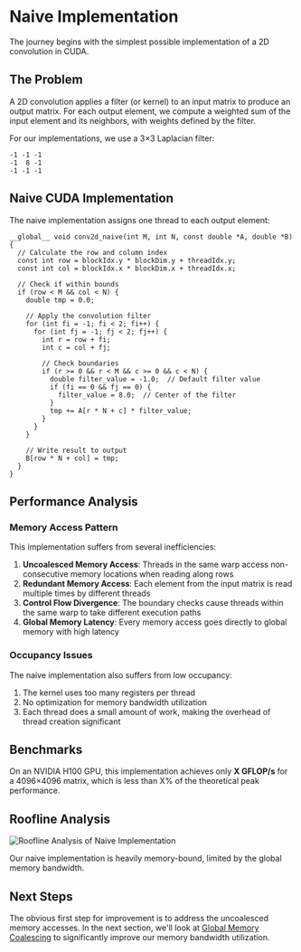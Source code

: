 # Naive Implementation

The journey begins with the simplest possible implementation of a 2D convolution in CUDA.

## The Problem

A 2D convolution applies a filter (or kernel) to an input matrix to produce an output matrix. For each output element, we compute a weighted sum of the input element and its neighbors, with weights defined by the filter.

For our implementations, we use a 3×3 Laplacian filter:

```
-1 -1 -1
-1  8 -1
-1 -1 -1
```

## Naive CUDA Implementation

The naive implementation assigns one thread to each output element:

```cuda
__global__ void conv2d_naive(int M, int N, const double *A, double *B) {
  // Calculate the row and column index
  const int row = blockIdx.y * blockDim.y + threadIdx.y;
  const int col = blockIdx.x * blockDim.x + threadIdx.x;

  // Check if within bounds
  if (row < M && col < N) {
    double tmp = 0.0;
    
    // Apply the convolution filter
    for (int fi = -1; fi < 2; fi++) {
      for (int fj = -1; fj < 2; fj++) {
        int r = row + fi;
        int c = col + fj;
        
        // Check boundaries
        if (r >= 0 && r < M && c >= 0 && c < N) {
          double filter_value = -1.0;  // Default filter value
          if (fi == 0 && fj == 0) {
            filter_value = 8.0;  // Center of the filter
          }
          tmp += A[r * N + c] * filter_value;
        }
      }
    }
    
    // Write result to output
    B[row * N + col] = tmp;
  }
}
```

## Performance Analysis

### Memory Access Pattern

This implementation suffers from several inefficiencies:

1. **Uncoalesced Memory Access**: Threads in the same warp access non-consecutive memory locations when reading along rows
2. **Redundant Memory Access**: Each element from the input matrix is read multiple times by different threads
3. **Control Flow Divergence**: The boundary checks cause threads within the same warp to take different execution paths
4. **Global Memory Latency**: Every memory access goes directly to global memory with high latency

### Occupancy Issues

The naive implementation also suffers from low occupancy:

1. The kernel uses too many registers per thread
2. No optimization for memory bandwidth utilization
3. Each thread does a small amount of work, making the overhead of thread creation significant

## Benchmarks

On an NVIDIA H100 GPU, this implementation achieves only **X GFLOP/s** for a 4096×4096 matrix, which is less than X% of the theoretical peak performance.

## Roofline Analysis

<div class="chart-container">
    <img src="../assets/roofline_naive.png" alt="Roofline Analysis of Naive Implementation">
</div>

Our naive implementation is heavily memory-bound, limited by the global memory bandwidth.

## Next Steps

The obvious first step for improvement is to address the uncoalesced memory accesses. In the next section, we'll look at [Global Memory Coalescing](coalescing.md) to significantly improve our memory bandwidth utilization.
